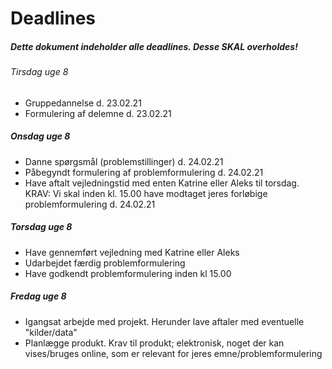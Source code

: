# Deadlines

##### Dette dokument indeholder alle deadlines. Desse **SKAL** overholdes! 

###### Tirsdag uge 8
* Gruppedannelse            d. 23.02.21
* Formulering af delemne    d. 23.02.21

##### Onsdag uge 8
* Danne spørgsmål (problemstillinger) d. 24.02.21
* Påbegyndt formulering af problemformulering d. 24.02.21
* Have aftalt vejledningstid med enten Katrine eller Aleks til torsdag. KRAV: Vi skal inden kl. 15.00 have modtaget jeres forløbige problemformulering d. 24.02.21

##### Torsdag uge 8
* Have gennemført vejledning med Katrine eller Aleks
* Udarbejdet færdig problemformulering
* Have godkendt problemformulering inden kl 15.00


##### Fredag uge 8 
* Igangsat arbejde med projekt. Herunder lave aftaler med eventuelle "kilder/data"
* Planlægge produkt. Krav til produkt; elektronisk, noget der kan vises/bruges online, som er relevant for jeres emne/problemformulering


